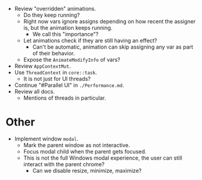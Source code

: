 * Review "overridden" animations.
    - Do they keep running?
    - Right now vars ignore assigns depending on how recent the assigner is, but the animation keeps running.
        - We call this "importance"?
    - Let animations check if they are still having an effect?
        - Can't be automatic, animation can skip assigning any var as part of their behavior.
    - Expose the `AnimateModifyInfo` of vars?
* Review `AppContextMut`.
* Use `ThreadContext` in `core::task`.
    - It is not just for UI threads?
* Continue "#Parallel UI" in `./Performance.md`.
* Review all docs.
    - Mentions of threads in particular.

# Other

* Implement window `modal`.
    - Mark the parent window as not interactive.
    - Focus modal child when the parent gets focused.
    - This is not the full Windows modal experience, the user can still interact with the parent chrome?
        - Can we disable resize, minimize, maximize?